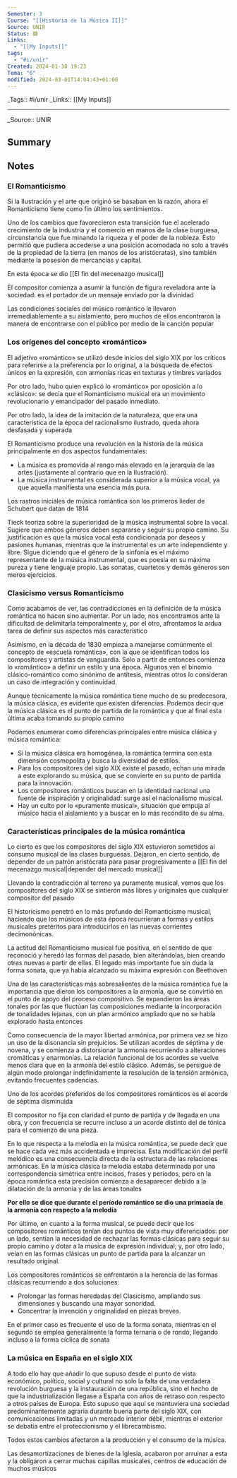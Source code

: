 ```yaml
---
Semester: 3
Course: "[[Historia de la Música II]]"
Source: UNIR
Status: 🟥
Links:
  - "[[My Inputs]]"
tags:
  - "#i/unir"
Created: 2024-01-30 19:23
Tema: "6"
modified: 2024-03-01T14:04:43+01:00
---
```


\_Tags::  #i/unir
\_Links::  [[My Inputs]]
___

\_Source:: UNIR 

## Summary


## Notes

### El Romanticismo

Si la Ilustración y el arte que originó se basaban en la razón, ahora el Romanticismo tiene como fin último los sentimientos.

Uno de los cambios que favorecieron esta transición fue el acelerado crecimiento de la industria y el comercio en manos de la clase burguesa, circunstancia que fue minando la riqueza y el poder de la nobleza. Esto permitió que pudiera accederse a una posición acomodada no solo a través de la propiedad de la tierra (en manos de los aristócratas), sino también mediante la posesión de mercancías y capital.

En esta época se dio [[El fin del mecenazgo musical]]

El compositor comienza a asumir la función de figura reveladora ante la sociedad: es el portador de un mensaje enviado por la divinidad

Las condiciones sociales del músico romántico le llevaron irremediablemente a su aislamiento, pero muchos de ellos encontraron la manera de encontrarse con el público por medio de la canción popular

### Los orígenes del concepto «romántico»

El adjetivo «romántico» se utilizó desde inicios del siglo XIX por los críticos para referirse a la preferencia por lo original, a la búsqueda de efectos únicos en la expresión, con armonías ricas en texturas y timbres variados

Por otro lado, hubo quien explicó lo «romántico» por oposición a lo «clásico»: se decía que el Romanticismo musical era un movimiento revolucionario y emancipador del pasado inmediato.

Por otro lado, la idea de la imitación de la naturaleza, que era una característica de la época del racionalismo ilustrado, queda ahora desfasada y superada

El Romanticismo produce una revolución en la historia de la música principalmente en dos aspectos fundamentales:
- La música es promovida al rango más elevado en la jerarquía de las artes (justamente al contrario que en la Ilustración).
- La música instrumental es considerada superior a la música vocal, ya que aquella manifiesta una esencia más pura.

Los rastros iniciales de música romántica son los primeros lieder de Schubert que datan de 1814

Tieck teoriza sobre la superioridad de la música instrumental sobre la vocal. Sugiere que ambos géneros deben separarse y seguir su propio camino. Su justificación es que la música vocal está condicionada por deseos y pasiones humanas, mientras que la instrumental es un arte independiente y libre. Sigue diciendo que el género de la sinfonía es el máximo representante de la música instrumental, que es poesía en su máxima pureza y tiene lenguaje propio. Las sonatas, cuartetos y demás géneros son meros ejercicios.

### Clasicismo versus Romanticismo

Como acabamos de ver, las contradicciones en la definición de la música romántica no hacen sino aumentar. Por un lado, nos encontramos ante la dificultad de delimitarla temporalmente y, por el otro, afrontamos la ardua tarea de definir sus aspectos más característico

Asimismo, en la década de 1830 empieza a manejarse comúnmente el concepto de «escuela romántica», con la que se identifican todos los compositores y artistas de vanguardia. Solo a partir de entonces comienza lo «romántico» a definir un estilo y una época. Algunos ven el binomio clásico-romántico como sinónimo de antítesis, mientras otros lo consideran un caso de integración y continuidad.

Aunque técnicamente la música romántica tiene mucho de su predecesora, la música clásica, es evidente que existen diferencias. Podemos decir que la música clásica es el punto de partida de la romántica y que al final esta última acaba tomando su propio camino

Podemos enumerar como diferencias principales entre música clásica y música romántica:
- Si la música clásica era homogénea, la romántica termina con esta dimensión cosmopolita y busca la diversidad de estilos.
- Para los compositores del siglo XIX existe el pasado, echan una mirada a este explorando su música, que se convierte en su punto de partida para la innovación.
- Los compositores románticos buscan en la identidad nacional una fuente de inspiración y originalidad: surge así el nacionalismo musical.
- Hay un culto por lo «puramente musical», situación que empuja al músico hacia el aislamiento y a buscar en lo más recóndito de su alma.

### Características principales de la música romántica 

Lo cierto es que los compositores del siglo XIX estuvieron sometidos al consumo musical de las clases burguesas. Dejaron, en cierto sentido, de depender de un patrón aristócrata para pasar progresivamente a [[El fin del mecenazgo musical|depender del mercado musical]]

Llevando la contradicción al terreno ya puramente musical, vemos que los compositores del siglo XIX se sintieron más libres y originales que cualquier compositor del pasado

El historicismo penetró en lo más profundo del Romanticismo musical, haciendo que los músicos de esta época recurrieran a formas y estilos musicales pretéritos para introducirlos en las nuevas corrientes decimonónicas.

La actitud del Romanticismo musical fue positiva, en el sentido de que reconoció y heredó las formas del pasado, bien alterándolas, bien creando otras nuevas a partir de ellas. El legado más importante fue sin duda la forma sonata, que ya había alcanzado su máxima expresión con Beethoven

Una de las características más sobresalientes de la música romántica fue la importancia que dieron los compositores a la armonía, que se convirtió en el punto de apoyo del proceso compositivo. Se expandieron las áreas tonales por las que fluctúan las composiciones mediante la incorporación de tonalidades lejanas, con un plan armónico ampliado que no se había explorado hasta entonces

Como consecuencia de la mayor libertad armónica, por primera vez se hizo un uso de la disonancia sin prejuicios. Se utilizan acordes de séptima y de novena, y se comienza a distorsionar la armonía recurriendo a alteraciones cromáticas y enarmonías. La relación funcional de los acordes se vuelve menos clara que en la armonía del estilo clásico. Además, se persigue de algún modo prolongar indefinidamente la resolución de la tensión armónica, evitando frecuentes cadencias.

Uno de los acordes preferidos de los compositores románticos es el acorde de séptima disminuida

El compositor no fija con claridad el punto de partida y de llegada en una obra, y con frecuencia se recurre incluso a un acorde distinto del de tónica para el comienzo de una pieza.

En lo que respecta a la melodía en la música romántica, se puede decir que se hace cada vez más accidentada e imprecisa. Esta modificación del perfil melódico es una consecuencia directa de la estructura de las relaciones armónicas. En la música clásica la melodía estaba determinada por una correspondencia simétrica entre incisos, frases y períodos, pero en la época romántica esta precisión comienza a desaparecer debido a la dilatación de la armonía y de las áreas tonales

**Por ello se dice que durante el período romántico se dio una primacía de la armonía con respecto a la melodía**

Por último, en cuanto a la forma musical, se puede decir que los compositores románticos tenían dos puntos de vista muy diferenciados: por un lado, sentían la necesidad de rechazar las formas clásicas para seguir su propio camino y dotar a la música de expresión individual; y, por otro lado, veían en las formas clásicas un punto de partida para la alcanzar un resultado original.

Los compositores románticos se enfrentaron a la herencia de las formas clásicas recurriendo a dos soluciones:

- Prolongar las formas heredadas del Clasicismo, ampliando sus dimensiones y buscando una mayor sonoridad.
- Concentrar la invención y originalidad en piezas breves.

En el primer caso es frecuente el uso de la forma sonata, mientras en el segundo se emplea generalmente la forma ternaria o de rondó, llegando incluso a la forma cíclica de sonata

### La música en España en el siglo XIX

A todo ello hay que añadir lo que supuso desde el punto de vista económico, político, social y cultural no solo la falta de una verdadera revolución burguesa y la instauración de una república, sino el hecho de que la industrialización llegase a España con años de retraso con respecto a otros países de Europa. Esto supuso que aquí se mantuviera una sociedad predominantemente agraria durante buena parte del siglo XIX, con comunicaciones limitadas y un mercado interior débil, mientras el exterior se debatía entre el proteccionismo y el librecambismo.

Todos estos cambios afectaron a la producción y el consumo de la música.

Las desamortizaciones de bienes de la Iglesia, acabaron por arruinar a esta y la obligaron a cerrar muchas capillas musicales, centros de educación de muchos músicos